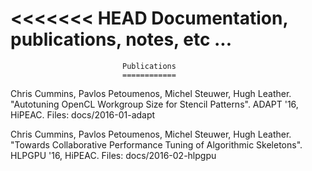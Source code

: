 <<<<<<< HEAD
Documentation, publications, notes, etc ...
=======
                             Publications
                             ============

Chris Cummins, Pavlos Petoumenos, Michel Steuwer, Hugh
Leather. "Autotuning OpenCL Workgroup Size for Stencil
Patterns". ADAPT '16, HiPEAC.
  Files: docs/2016-01-adapt

Chris Cummins, Pavlos Petoumenos, Michel Steuwer, Hugh
Leather. "Towards Collaborative Performance Tuning of Algorithmic
Skeletons". HLPGPU '16, HiPEAC.
  Files: docs/2016-02-hlpgpu
